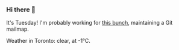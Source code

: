 ### Hi there :wave:

It's Tuesday! I'm probably working for [this bunch](https://github.com/kohofinancial), maintaining a Git mailmap.

Weather in Toronto: clear, at -1°C.
